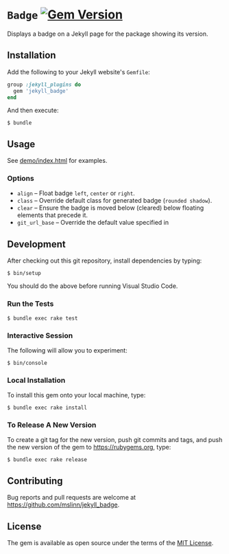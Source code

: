 # `Badge` [![Gem Version](https://jekyll_badge.fury.io/rb/jekyll_badge.svg)](https://jekyll_badge.fury.io/rb/jekyll_badge)

Displays a badge on a Jekyll page for the package showing its version.


## Installation

Add the following to your Jekyll website's `Gemfile`:

```ruby
group :jekyll_plugins do
  gem 'jekyll_badge'
end
```

And then execute:

```shell
$ bundle
```


## Usage

See [demo/index.html](demo/index.html) for examples.


### Options

- `align` &ndash; Float badge `left`, `center` or `right`.
- `class` &ndash; Override default class for generated badge (`rounded shadow`).
- `clear` &ndash; Ensure the badge is moved below (cleared) below floating elements that precede it.
- `git_url_base` &ndash; Override the default value specified in


## Development

After checking out this git repository, install dependencies by typing:

```shell
$ bin/setup
```

You should do the above before running Visual Studio Code.


### Run the Tests

```shell
$ bundle exec rake test
```


### Interactive Session

The following will allow you to experiment:

```shell
$ bin/console
```


### Local Installation

To install this gem onto your local machine, type:

```shell
$ bundle exec rake install
```


### To Release A New Version

To create a git tag for the new version, push git commits and tags,
and push the new version of the gem to https://rubygems.org, type:

```shell
$ bundle exec rake release
```


## Contributing

Bug reports and pull requests are welcome at https://github.com/mslinn/jekyll_badge.


## License

The gem is available as open source under the terms of the [MIT License](https://opensource.org/licenses/MIT).
